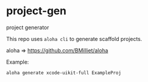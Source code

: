 # project-gen
project generator

This repo uses `aloha cli` to generate scaffold projects.

aloha => https://github.com/BMilliet/aloha

Example:
```bash
aloha generate xcode-uikit-full ExampleProj
```